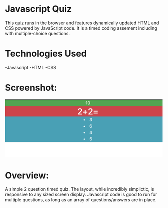 # Javascript Quiz

This quiz runs in the browser and features dynamically updated HTML and CSS powered by JavaScript code. It is a timed coding assement including with multiple-choice questions.

# Technologies Used
-Javascript
-HTML
-CSS

# Screenshot:
![Quiz](/pics/first.png)

# Overview:
A simple 2 question timed quiz. The layout, while incredibly simplictic, is responsive to any sized screen display. Javascript code is good to run for multiple questions, as long as an array of questions/answers are in place.
